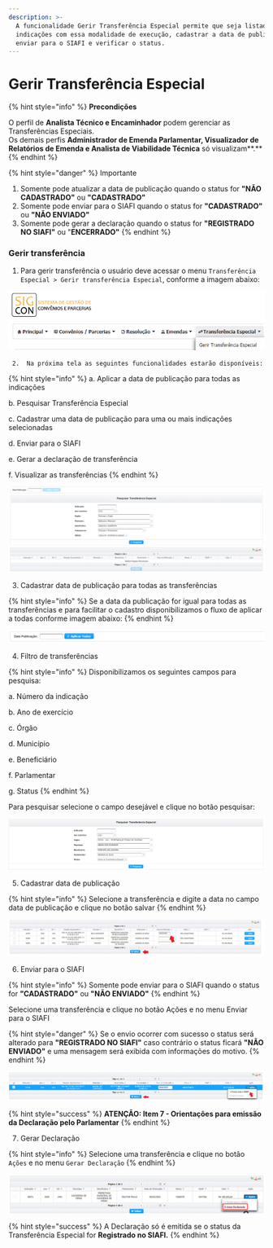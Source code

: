 ```yaml
---
description: >-
  A funcionalidade Gerir Transferência Especial permite que seja listadas as
  indicações com essa modalidade de execução, cadastrar a data de publicação, 
  enviar para o SIAFI e verificar o status.
---
```


# Gerir Transferência Especial

{% hint style="info" %}
**Precondições**

O perfil de **Analista Técnico e Encaminhador** podem gerenciar as Transferências Especiais.  
Os demais perfis **Administrador de Emenda Parlamentar, Visualizador de Relatórios de Emenda e Analista de Viabilidade Técnica** só visualizam**.**
{% endhint %}

{% hint style="danger" %}
Importante

1. Somente pode atualizar a data de publicação quando o status for **"NÃO CADASTRADO"** ou **"CADASTRADO"**
2. Somente pode enviar para o SIAFI quando o status for **"CADASTRADO"** ou **"NÃO ENVIADO"**
3. Somente pode gerar a declaração quando o status for **"REGISTRADO NO SIAFI"** ou "**ENCERRADO"**
{% endhint %}

### Gerir transferência

1. Para gerir transferência o usuário deve acessar o menu  `Transferência Especial > Gerir transferência Especial`, conforme a imagem abaixo:

![](../.gitbook/assets/image%20%28144%29.png)

     2.  Na próxima tela as seguintes funcionalidades estarão disponíveis:

{% hint style="info" %}
a. Aplicar a data de publicação para todas as indicações 

b. Pesquisar Transferência Especial

c. Cadastrar uma data de publicação para uma ou mais indicações selecionadas

d. Enviar para o SIAFI

e. Gerar a declaração de transferência

f. Visualizar as transferências
{% endhint %}

![](../.gitbook/assets/image%20%2834%29.png)

3. Cadastrar data de publicação para todas as transferências

{% hint style="info" %}
Se a data da publicação for igual para todas as transferências e para facilitar o cadastro disponibilizamos o fluxo de aplicar a todas conforme imagem abaixo:
{% endhint %}

![](../.gitbook/assets/image%20%2831%29.png)

4. Filtro de transferências

{% hint style="info" %}
Disponibilizamos os seguintes campos para pesquisa:

a. Número da indicação

b. Ano de exercício

c. Órgão

d. Município

e. Beneficiário

f. Parlamentar

g. Status
{% endhint %}

Para pesquisar selecione o campo desejável e clique no botão pesquisar:

![](../.gitbook/assets/image%20%283%29.png)

5.  Cadastrar data de publicação

{% hint style="info" %}
Selecione a transferência e digite a data no campo data de publicação e clique no botão salvar
{% endhint %}

![](../.gitbook/assets/image%20%28137%29.png)

6.  Enviar para o SIAFI

{% hint style="info" %}
Somente pode enviar para o SIAFI quando o status for **"CADASTRADO"** ou **"NÃO ENVIADO"**
{% endhint %}

Selecione uma transferência e clique no botão Ações e no menu Enviar para o SIAFI

{% hint style="danger" %}
Se o envio ocorrer com sucesso o status será alterado para **"REGISTRADO NO SIAFI"** caso contrário o status ficará  **"NÃO ENVIADO"** e uma mensagem será exibida com informações do motivo.
{% endhint %}

![](../.gitbook/assets/image%20%2812%29.png)

{% hint style="success" %}
**ATENÇÃO: Item 7 - Orientações para emissão da Declaração pelo Parlamentar**
{% endhint %}

7.  Gerar Declaração

{% hint style="info" %}
Selecione uma transferência e clique no botão `Ações` e no menu `Gerar Declaração`
{% endhint %}

![](../.gitbook/assets/image%20%28445%29.png)

{% hint style="success" %}
A Declaração só é emitida se o status da Transferência Especial for **Registrado no SIAFI.**
{% endhint %}

